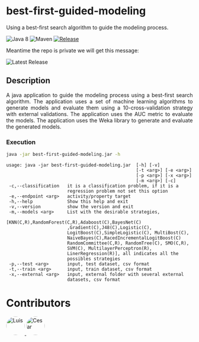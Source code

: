 # best-first-guided-modeling

Using a best-first search algorithm to guide the modeling process.

![Java 8](https://img.shields.io/badge/Java-8-blue.svg)
![Maven](https://img.shields.io/badge/Maven-3.8.8-blue.svg)
[![Release](https://github.com/cicese-biocom/best-first-guided-modeling/actions/workflows/maven_release.yml/badge.svg)](https://github.com/cicese-biocom/best-first-guided-modeling/actions/workflows/maven_release.yml)

Meantime the repo is private we will get this message:

![Latest Release](https://img.shields.io/github/v/release/cicese-biocom/best-first-guided-modeling?label=latest&style=flat-square)





## Description
<div style="text-align: justify;">
A java application to guide the modeling process using a best-first search algorithm. The application uses a set of machine learning algorithms to generate models and evaluate them using a 10-cross-validation strategy with external validations. The application uses the AUC metric to evaluate the models. The application uses the Weka library to generate and evaluate the generated models.
</div>

### Execution

```bash
java -jar best-first-guided-modeling.jar -h
```
```
usage: java -jar best-first-guided-modeling.jar  [-h] [-v]
                                                 [-t <arg>] [-e <arg>] 
                                                 [-p <arg>] [-x <arg>]
                                                 [-m <arg>] [-c] 
 -c,--classification   it is a classification problem, if it is a
                       regression problem not set this option
 -e,--endpoint <arg>   activity/property target
 -h,--help             Show this help and exit
 -v,--version          show the version and exit
 -m,--models <arg>     List with the desirable strategies,
                       [KNN(C,R),RandomForest(C,R),Adaboost(C),BayesNet(C)
                       ,Gradient(C),J48(C),Logistic(C),
                       LogitBoost(C),SimpleLogistic(C), MultiBost(C),
                       NaiveBayes(C),RacedIncrementalLogitBoost(C)
                       RandomCommittee(C,R), RandomTree(C), SMO(C,R),
                       SVM(C), MultilayerPerceptron(R),
                       LinerRegression(R)], all indicates all the
                       possibles strategies
 -p,--test <arg>       input, test dataset, csv format
 -t,--train <arg>      input, train dataset, csv format
 -x,--external <arg>   input, external folder with several external
                       datasets, csv format
```

# Contributors
<a href="https://github.com/lgarciaag89">
    <img src="https://github.com/lgarciaag89.png" width="50" style="border-radius: 50%;" alt="Luis" />
</a>
<a href="https://github.com/cicese-biocom">
    <img src="https://github.com/cicese-biocom.png" width="50" style="border-radius: 50%;" alt="Cesar" />
</a>
